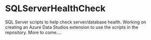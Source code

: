 # SQLServerHealthCheck
SQL Server scripts to help check server/database health. 
Working on creating an Azure Data Studios extension to use the scripts in the repository.
More to come....
